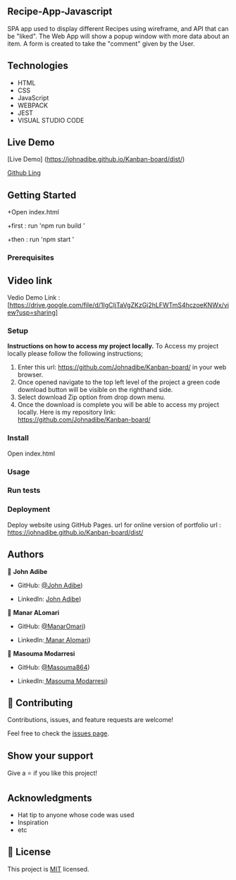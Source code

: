 ## Recipe-App-Javascript

SPA app used to display different Recipes using wireframe, and API that can be "liked". The Web App will show a popup window with more data about an item. A form is created to take the "comment" given by the User.

## Technologies 
- HTML
- CSS
- JavaScript
- WEBPACK
- JEST
- VISUAL STUDIO CODE

## Live Demo 

[Live Demo] (https://johnadibe.github.io/Kanban-board/dist/)

[Github Ling](https://github.com/Johnadibe/Kanban-board/)



## Getting Started

+Open index.html

+first : run 'npm run build '

+then : run 'npm start '

### Prerequisites
## Video link 
Vedio Demo Link : [https://drive.google.com/file/d/1IgCIjTaVgZKzGj2hLFWTmS4hczoeKNWx/view?usp=sharing]
### Setup
**Instructions on how to access my project locally.**
 To Access my project locally please follow the following instructions;
1. Enter this url: https://github.com/Johnadibe/Kanban-board/ in your web browser.
2. Once opened navigate to the top left level of the project a green code download button will be visible on the righthand side.
3. Select download Zip option from drop down menu.
4. Once the download is complete you will be able to access my project locally.
Here is my repository link: https://github.com/Johnadibe/Kanban-board/


### Install
Open index.html
### Usage

### Run tests

### Deployment

Deploy  website using GitHub Pages.
url for online version of portfolio url : https://johnadibe.github.io/Kanban-board/dist/

## Authors

👤 **John Adibe**

- GitHub: [@John Adibe](https://github.com/Johnadibe))

- LinkedIn: [John Adibe](https://www.linkedin.com/in/john-adibe-400b36166/))


👤 **Manar ALomari**

- GitHub: [@ManarOmari](https://github.com/ManarOmari))

- LinkedIn:[ Manar Alomari](https://www.linkedin.com/in/manar-alomari-b509ab107/))

👤 **Masouma Modarresi**

- GitHub: [@Masouma864](https://github.com/Masouma864))

- LinkedIn:[ Masouma Modarresi](https://www.linkedin.com/in/masouma-m-9572a41b5/))


## 🤝 Contributing

Contributions, issues, and feature requests are welcome!

Feel free to check the [issues page](../../issues/).

## Show your support

Give a ⭐️ if you like this project!

## Acknowledgments

- Hat tip to anyone whose code was used
- Inspiration
- etc

## 📝 License

This project is [MIT](./MIT.md) licensed.
